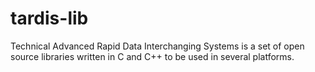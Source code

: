 # tardis-lib
Technical Advanced Rapid Data Interchanging Systems is a set of open source libraries written in C and C++ to be used in several platforms.

